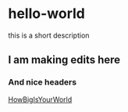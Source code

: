 # hello-world
this is a short description
## I am making edits here
### And nice headers

[HowBigIsYourWorld](https://howbigisyour.world)
